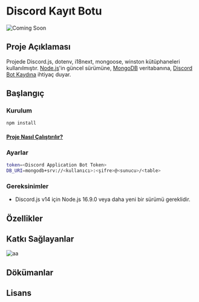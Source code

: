# Discord Kayıt Botu
![Coming Soon](https://img.shields.io/badge/Status-Coming%20Soon-blue)

## Proje Açıklaması
Projede Discord.js, dotenv, i18next, mongoose, winston kütüphaneleri kullanılmıştır. [Node.js](https://nodejs.org/en/download)'in güncel sürümüne, [MongoDB](https://www.mongodb.com/) veritabanına, [Discord Bot Kaydına](docs/BotKaydi.md) ihtiyaç duyar.

## Başlangıç



### Kurulum

```sh
npm install
```
#### [Proje Nasıl Çalıştırılır?](docs/ProjeninCalistirilmasi.md)

### Ayarlar

```sh
token=<Discord Application Bot Token>
DB_URI=mongodb+srv://<kullanıcı>:<şifre>@<sunucu>/<table>
```

### Gereksinimler

- Discord.js v14 için Node.js 16.9.0 veya daha yeni bir sürümü gereklidir.

## Özellikler

## Katkı Sağlayanlar

<img alt="aa" src="https://avatars.githubusercontent.com/u/29636342?v=4">

## Dökümanlar

## Lisans

